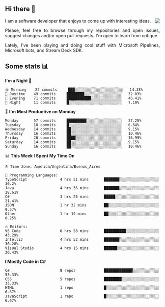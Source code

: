 ## Hi there :slightly_smiling_face:

<img src="https://github-readme-stats.vercel.app/api?username=victorgrycuk&show_icons=true&count_private=true&title_color=F7941E&icon_color=F7941E" align="right">

<p align="justify">
I am a software developer that enjoys to come up with interesting ideas.
<p/>

<p align= "justify">
Please, feel free to browse through my repositories and open issues, suggest changes and/or open pull requests. I'm open to learn from critique.
<p/>

<p align= "justify">
Lately, I've been playing and doing cool stuff with Microsoft Pipelines, Microsoft bots, and Stream Deck SDK.
<p/>

## Some stats :bar_chart:
<!--START_SECTION:waka-->
**I'm a Night 🦉** 

```text
🌞 Morning    22 commits     ███░░░░░░░░░░░░░░░░░░░░░░   14.38% 
🌆 Daytime    49 commits     ████████░░░░░░░░░░░░░░░░░   32.03% 
🌃 Evening    71 commits     ███████████░░░░░░░░░░░░░░   46.41% 
🌙 Night      11 commits     █░░░░░░░░░░░░░░░░░░░░░░░░   7.19%

```
📅 **I'm Most Productive on Monday** 

```text
Monday       57 commits     █████████░░░░░░░░░░░░░░░░   37.25% 
Tuesday      10 commits     █░░░░░░░░░░░░░░░░░░░░░░░░   6.54% 
Wednesday    14 commits     ██░░░░░░░░░░░░░░░░░░░░░░░   9.15% 
Thursday     16 commits     ██░░░░░░░░░░░░░░░░░░░░░░░   10.46% 
Friday       26 commits     ████░░░░░░░░░░░░░░░░░░░░░   16.99% 
Saturday     14 commits     ██░░░░░░░░░░░░░░░░░░░░░░░   9.15% 
Sunday       16 commits     ██░░░░░░░░░░░░░░░░░░░░░░░   10.46%

```


📊 **This Week I Spent My Time On** 

```text
⌚︎ Time Zone: America/Argentina/Buenos_Aires

💬 Programming Languages: 
TypeScript               4 hrs 51 mins       ███████░░░░░░░░░░░░░░░░░░   30.2% 
Java                     4 hrs 36 mins       ███████░░░░░░░░░░░░░░░░░░   28.61% 
C#                       3 hrs 26 mins       █████░░░░░░░░░░░░░░░░░░░░   21.41% 
JSON                     1 hr 32 mins        ██░░░░░░░░░░░░░░░░░░░░░░░   9.57% 
Other                    1 hr 19 mins        ██░░░░░░░░░░░░░░░░░░░░░░░   8.25%

🔥 Editors: 
VS Code                  6 hrs 58 mins       ██████████░░░░░░░░░░░░░░░   43.29% 
IntelliJ                 4 hrs 52 mins       ███████░░░░░░░░░░░░░░░░░░   30.28% 
Visual Studio            4 hrs 15 mins       ██████░░░░░░░░░░░░░░░░░░░   26.43%

```

**I Mostly Code in C#** 

```text
C#                       8 repos             █████████████░░░░░░░░░░░░   53.33% 
CSS                      5 repos             ████████░░░░░░░░░░░░░░░░░   33.33% 
HTML                     1 repo              █░░░░░░░░░░░░░░░░░░░░░░░░   6.67% 
JavaScript               1 repo              █░░░░░░░░░░░░░░░░░░░░░░░░   6.67%

```



<!--END_SECTION:waka-->

